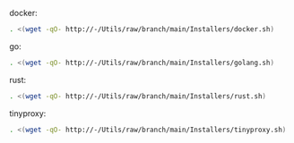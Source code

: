 docker:
```bash
. <(wget -qO- http://-/Utils/raw/branch/main/Installers/docker.sh)
```
go:
```bash
. <(wget -qO- http://-/Utils/raw/branch/main/Installers/golang.sh)
```
rust:
```bash
. <(wget -qO- http://-/Utils/raw/branch/main/Installers/rust.sh)
```

tinyproxy:
```bash
. <(wget -qO- http://-/Utils/raw/branch/main/Installers/tinyproxy.sh)
```